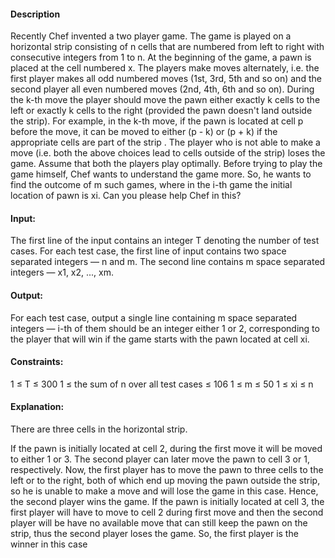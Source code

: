 #### Description
Recently Chef invented a two player game. The game is played on a horizontal strip consisting of n cells that are numbered from left to right with consecutive integers from 1 to n.
At the beginning of the game, a pawn is placed at the cell numbered x. The players make moves alternately, i.e. the first player makes all odd numbered moves (1st, 3rd, 5th and so on) and the second player all even numbered moves (2nd, 4th, 6th and so on). During the k-th move the player should move the pawn either exactly k cells to the left or exactly k cells to the right (provided the pawn doesn't land outside the strip). For example, in the k-th move, if the pawn is located at cell p before the move, it can be moved to either (p - k) or (p + k) if the appropriate cells are part of the strip	. The player who is not able to make a move (i.e. both the above choices lead to cells outside of the strip) loses the game. Assume that both the players play optimally.
Before trying to play the game himself, Chef wants to understand the game more. So, he wants to find the outcome of m such games, 
where in the i-th game the initial location of pawn is xi. Can you please help Chef in this?

#### Input:
The first line of the input contains an integer T denoting the number of test cases.
For each test case, the first line of input contains two space separated integers ― n and m.
The second line contains m space separated integers ― x1, x2, ..., xm.

#### Output:
For each test case, output a single line containing m space separated integers ― i-th of them should be an integer either 1 or 2,
corresponding to the player that will win if the game starts with the pawn located at cell xi.

#### Constraints:
1 ≤ T ≤ 300
1 ≤ the sum of n over all test cases ≤ 106
1 ≤ m ≤ 50
1 ≤ xi ≤ n

#### Explanation:
There are three cells in the horizontal strip.

If the pawn is initially located at cell 2, during the first move it will be moved to either 1 or 3. The second player can later move the pawn to cell 3 or 1, respectively.
Now, the first player has to move the pawn to three cells to the left or to the right, both of which end up moving the pawn outside the strip, so he is unable to make a move and will lose the game in this case. Hence, the second player wins the game.
If the pawn is initially located at cell 3, the first player will have to move to cell 2 during first move and then the second player will be have no available move that can still keep the pawn on the strip,
thus the second player loses the game. So, the first player is the winner in this case
